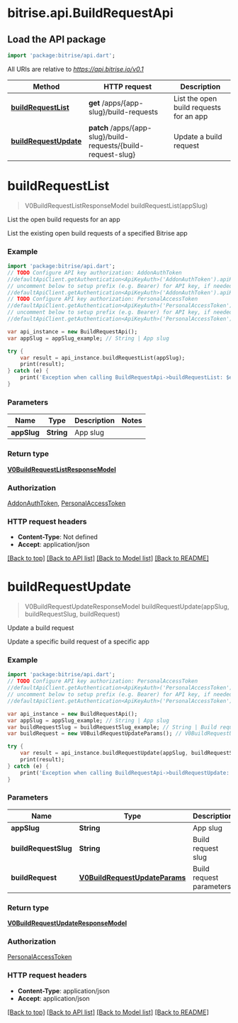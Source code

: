 # bitrise.api.BuildRequestApi

## Load the API package
```dart
import 'package:bitrise/api.dart';
```

All URIs are relative to *https://api.bitrise.io/v0.1*

Method | HTTP request | Description
------------- | ------------- | -------------
[**buildRequestList**](BuildRequestApi.md#buildrequestlist) | **get** /apps/{app-slug}/build-requests | List the open build requests for an app
[**buildRequestUpdate**](BuildRequestApi.md#buildrequestupdate) | **patch** /apps/{app-slug}/build-requests/{build-request-slug} | Update a build request


# **buildRequestList**
> V0BuildRequestListResponseModel buildRequestList(appSlug)

List the open build requests for an app

List the existing open build requests of a specified Bitrise app

### Example 
```dart
import 'package:bitrise/api.dart';
// TODO Configure API key authorization: AddonAuthToken
//defaultApiClient.getAuthentication<ApiKeyAuth>('AddonAuthToken').apiKey = 'YOUR_API_KEY';
// uncomment below to setup prefix (e.g. Bearer) for API key, if needed
//defaultApiClient.getAuthentication<ApiKeyAuth>('AddonAuthToken').apiKeyPrefix = 'Bearer';
// TODO Configure API key authorization: PersonalAccessToken
//defaultApiClient.getAuthentication<ApiKeyAuth>('PersonalAccessToken').apiKey = 'YOUR_API_KEY';
// uncomment below to setup prefix (e.g. Bearer) for API key, if needed
//defaultApiClient.getAuthentication<ApiKeyAuth>('PersonalAccessToken').apiKeyPrefix = 'Bearer';

var api_instance = new BuildRequestApi();
var appSlug = appSlug_example; // String | App slug

try { 
    var result = api_instance.buildRequestList(appSlug);
    print(result);
} catch (e) {
    print('Exception when calling BuildRequestApi->buildRequestList: $e\n');
}
```

### Parameters

Name | Type | Description  | Notes
------------- | ------------- | ------------- | -------------
 **appSlug** | **String**| App slug | 

### Return type

[**V0BuildRequestListResponseModel**](V0BuildRequestListResponseModel.md)

### Authorization

[AddonAuthToken](../README.md#AddonAuthToken), [PersonalAccessToken](../README.md#PersonalAccessToken)

### HTTP request headers

 - **Content-Type**: Not defined
 - **Accept**: application/json

[[Back to top]](#) [[Back to API list]](../README.md#documentation-for-api-endpoints) [[Back to Model list]](../README.md#documentation-for-models) [[Back to README]](../README.md)

# **buildRequestUpdate**
> V0BuildRequestUpdateResponseModel buildRequestUpdate(appSlug, buildRequestSlug, buildRequest)

Update a build request

Update a specific build request of a specific app

### Example 
```dart
import 'package:bitrise/api.dart';
// TODO Configure API key authorization: PersonalAccessToken
//defaultApiClient.getAuthentication<ApiKeyAuth>('PersonalAccessToken').apiKey = 'YOUR_API_KEY';
// uncomment below to setup prefix (e.g. Bearer) for API key, if needed
//defaultApiClient.getAuthentication<ApiKeyAuth>('PersonalAccessToken').apiKeyPrefix = 'Bearer';

var api_instance = new BuildRequestApi();
var appSlug = appSlug_example; // String | App slug
var buildRequestSlug = buildRequestSlug_example; // String | Build request slug
var buildRequest = new V0BuildRequestUpdateParams(); // V0BuildRequestUpdateParams | Build request parameters

try { 
    var result = api_instance.buildRequestUpdate(appSlug, buildRequestSlug, buildRequest);
    print(result);
} catch (e) {
    print('Exception when calling BuildRequestApi->buildRequestUpdate: $e\n');
}
```

### Parameters

Name | Type | Description  | Notes
------------- | ------------- | ------------- | -------------
 **appSlug** | **String**| App slug | 
 **buildRequestSlug** | **String**| Build request slug | 
 **buildRequest** | [**V0BuildRequestUpdateParams**](V0BuildRequestUpdateParams.md)| Build request parameters | 

### Return type

[**V0BuildRequestUpdateResponseModel**](V0BuildRequestUpdateResponseModel.md)

### Authorization

[PersonalAccessToken](../README.md#PersonalAccessToken)

### HTTP request headers

 - **Content-Type**: application/json
 - **Accept**: application/json

[[Back to top]](#) [[Back to API list]](../README.md#documentation-for-api-endpoints) [[Back to Model list]](../README.md#documentation-for-models) [[Back to README]](../README.md)

